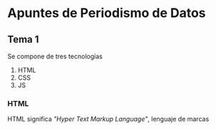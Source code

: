 # Apuntes de Periodismo de Datos
## Tema 1
Se compone de tres tecnologías
1. HTML
2. CSS
3. JS
### HTML
HTML significa *"Hyper Text Markup Language"*, lenguaje de marcas 
